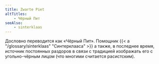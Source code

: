 ```yaml
---
title: Zwarte Piet
altTitles:
    - Чёрный Пит
seeAlso:
    - sinterklaas
---
```


Дословно переводится как «Чёрный Пит». Помощник {{< a "/glossary/sinterklaas" "Синтерклааса" >}} а также, в последнее время, источник постоянных раздоров в связи с традицией изображать его с угольно-чёрным лицом (что многими считается расистским).

<!--more-->